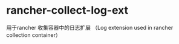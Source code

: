 # rancher-collect-log-ext
用于rancher 收集容器中的日志扩展 （Log extension used in rancher collection container）
